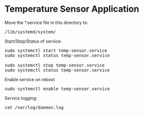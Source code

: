 <h1>Temperature Sensor Application</h1>

<p>Move the *.service file in this directory to:</p>

<pre>
/lib/systemd/system/
</pre>

<p>Start/Stop/Status of service:</p>

<pre>
sudo systemctl start temp-sensor.service 
sudo systemctl status temp-sensor.service 
  
sudo systemctl stop temp-sensor.service 
sudo systemctl status temp-sensor.service 
</pre>

<p>Enable service on reboot</p>

<pre>
sudo systemctl enable temp-sensor.service
</pre>

<p>Service logging:</p>

<pre>
cat /var/log/daemon.log
</pre>
